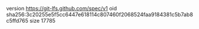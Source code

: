 version https://git-lfs.github.com/spec/v1
oid sha256:3c20255e5f5cc6447e618114c807460f2068524faa9184381c5b7ab8c5ffd765
size 17785
